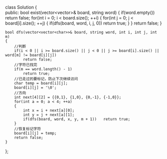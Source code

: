 class Solution {    
public:
    bool exist(vector<vector<char>>& board, string word) {
        if(word.empty())    return false;
        for(int i = 0; i < board.size(); ++i)
        {
            for(int j = 0; j < board[i].size(); ++j)
            {
                if(dfs(board, word, i, j, 0))   return true;
            }
        }
        return false;
    }

    bool dfs(vector<vector<char>>& board, string word, int i, int j, int m)
    {
        //判断
        if(i < 0 || i >= board.size() || j < 0 || j >= board[i].size() || word[m] != board[i][j])
            return false;
        //字符已找完
        if(m == word.length() - 1)
            return true;
        //已走过的要标记，防止下次继续访问
        char temp = board[i][j];
        board[i][j] = '\0';
        //方向
        int next[4][2] = {{0,1}, {1,0}, {0,-1}, {-1,0}};
        for(int a = 0; a < 4; ++a)
        {
            int x = i + next[a][0];
            int y = j + next[a][1];
            if(dfs(board, word, x, y, m + 1))   return true;
        }
        //恢复标记字符
        board[i][j] = temp;
        return false;
    }
};
